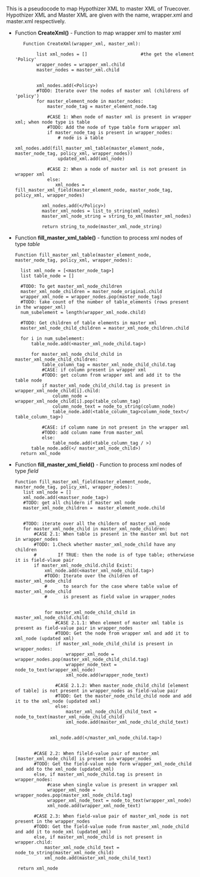 This is a pseudocode to map Hypothizer XML to master XML of Truecover.
Hypothizer XML and Master XML are given with the name, wrapper.xml and master.xml respectively. 

    
    
* Function **CreateXml()** - Function to map wrapper xml to master xml
    
         Function CreateXml(wrapper_xml, master_xml):

              list xml_nodes = []                    #the get the element 'Policy' 
              wrapper_nodes = wrapper_xml.child
              master_nodes = master_xml.child


              xml_nodes.add(<Policy>)
              #TODO: Iterate over the nodes of master xml (childrens of 'policy')
              for master_element_node in master_nodes:
                  master_node_tag = master_element_node.tag

                  #CASE 1: When node of master xml is present in wrapper xml; when node type is table
                  #TODO: Add the node of type table form wrapper xml
                  if master_node_tag is present in wrapper_nodes:
                      # node is a table
                      xml_nodes.add(fill_master_xml_table(master_element_node, master_node_tag, policy_xml, wrapper_nodes))
                      updated_xml.add(xml_node)

                  #CASE 2: When a node of master xml is not present in wrapper xml
                  else:
                     xml_nodes = fill_master_xml_field(master_element_node, master_node_tag, policy_xml, wrapper_nodes)

                xml_nodes.add(</Policy>)
                master_xml_nodes = list_to_string(xml_nodes)
                master_xml_node_string = string_to_xml(master_xml_nodes)

                return string_to_node(master_xml_node_string)
    
    
    
* Function **fill_master_xml_table()** - function to process xml nodes of type *table*
    
      Function fill_master_xml_table(master_element_node, master_node_tag, policy_xml, wrapper_nodes):

        list xml_node = [<master_node_tag>]
        list table_node = []
        
        #TODO: To get master_xml_node_children
        master_xml_node_children = master_node_original.child
        wrapper_xml_node = wrapper_nodes.pop(master_node_tag)  
        #TODO: take count of the number of table_elements (rows present in the wrapper_xml)
        num_subelement = length(wrapper_xml_node.child)
        
        #TODO: Get children of table elements in master xml
        master_xml_node_child_children = master_xml_node_children.child

        for i in num_subelement:
            table_node.add(<master_xml_node_child.tag>)
            
            for master_xml_node_child_child in master_xml_node_child_children:
                table_column_tag = master_xml_node_child_child.tag
                #CASE: if column present in wrapper xml
                #TODO: get column from wrapper xml and add it to the table node
                if master_xml_node_child_child.tag is present in wrapper_xml_node_child[i].child:
                    column_node = wrapper_xml_node_child[i].pop(table_column_tag)
                    column_node_text = node_to_string(column_node)
                    table_node.add(<table_column_tag>column_node_text</ table_column_tag>)
                    
                #CASE: if column name in not present in the wrapper xml
                #TODO: add column name from master_xml
                else:
                    table_node.add(<table_column_tag / >)
            table_node.add(</ master_xml_node_child>)  
        return xml_node

            
        
 * Function **fill_master_xml_field()** - Function to process xml nodes of type *field*
       
       Function fill_master_xml_field(master_element_node, master_node_tag, policy_xml, wrapper_nodes):
          list xml_node = []
          xml_node.add(<mastser_node_tag>)
          #TODO: get all childern if master xml node
          master_xml_node_children =  master_element_node.child


          #TODO: iterate over all the childern of master_xml_node
          for master_xml_node_child in master_xml_node_children:
              #CASE 2.1: When table is present in the master xml but not in wrapper_nodes
              #TODO: 1.Check whether master_xml_node_child have any children
              #        If TRUE: then the node is of type table; otherwiese it is field-vlaue pair
              if master_xml_node_child.child Exist:
                  xml_node.add(<master_xml_node_child.tag>) 
                  #TODO: Iterate over the children of master_xml_node_child
                  #      to search for the case where table value of master_xml_node_child 
                  #      is present as field value in wrapper_nodes


                  for master_xml_node_child_child in master_xml_node_child.child:
                      #CASE 2.1.1: When element of master xml table is present as field-value pair in wrapper_nodes
                      #TODO: Get the node from wrapper xml and add it to xml_node (updated xml)
                      if master_xml_node_child_child is present in wrapper_nodes:
                          wrapper_xml_node = wrapper_nodes.pop(master_xml_node_child_child.tag)
                          wrapper_node_text = node_to_text(wrapper_xml_node)
                          xml_node.add(wrapper_node_text)

                      #CASE 2.1.2: When master_node_child_child [element of table] is not present in wrapper_nodes as field-value pair
                      #TODO: Get the master_node_child_child node and add it to the xml_node (updated xml)
                      else:
                          master_xml_node_child_child_text = node_to_text(master_xml_node_child_child)
                          xml_node.add(master_xml_node_child_child_text)


                    xml_node.add(</master_xml_node_child.tag>) 


              #CASE 2.2: When fileld-value pair of master_xml [master_xml_node_child] is present in wrapper_nodes
              #TODO: Get the field-value node form wrapper_xml_node_child and add to the xml_node (updated_xml)
              else, if master_xml_node_child.tag is present in wrapper_nodes:
                   #case when single value is present in wrapper xml
                   wrapper_xml_node = wrapper_nodes.pop(master_xml_node_child.tag)
                   wrapper_xml_node_text = node_to_text(wrapper_xml_node)
                   xml_node.add(wrapper_xml_node_text)

              #CASE 2.3: When field-value pair of master_xml_node is not present in the wrapper_nodes
              #TODO: Get the field-value node from master_xml_node_child and add it to node_xml (updated_xml)
              else, if master_xml_node_child is not present in wrapper.child:
                  master_xml_node_child_text = node_to_string(master_xml_node_child)
                  xml_node.add(master_xml_node_child_text)
                
        return xml_node
